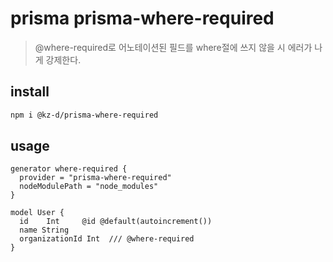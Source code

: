 # prisma prisma-where-required

> @where-required로 어노테이션된 필드를 where절에 쓰지 않을 시 에러가 나게 강제한다.

## install

```sh
npm i @kz-d/prisma-where-required
```

## usage

```prisma
generator where-required {
  provider = "prisma-where-required"
  nodeModulePath = "node_modules"
}

model User {
  id    Int     @id @default(autoincrement())
  name String
  organizationId Int  /// @where-required
}
```
